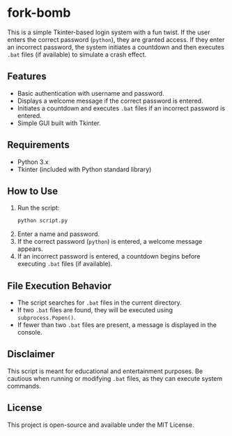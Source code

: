 # fork-bomb

This is a simple Tkinter-based login system with a fun twist. If the user enters the correct password (`python`), they are granted access. If they enter an incorrect password, the system initiates a countdown and then executes `.bat` files (if available) to simulate a crash effect.

## Features
- Basic authentication with username and password.
- Displays a welcome message if the correct password is entered.
- Initiates a countdown and executes `.bat` files if an incorrect password is entered.
- Simple GUI built with Tkinter.

## Requirements
- Python 3.x
- Tkinter (included with Python standard library)

## How to Use
1. Run the script:
   ```sh
   python script.py
   ```
2. Enter a name and password.
3. If the correct password (`python`) is entered, a welcome message appears.
4. If an incorrect password is entered, a countdown begins before executing `.bat` files (if available).

## File Execution Behavior
- The script searches for `.bat` files in the current directory.
- If two `.bat` files are found, they will be executed using `subprocess.Popen()`.
- If fewer than two `.bat` files are present, a message is displayed in the console.

## Disclaimer
This script is meant for educational and entertainment purposes. Be cautious when running or modifying `.bat` files, as they can execute system commands.

## License
This project is open-source and available under the MIT License.

